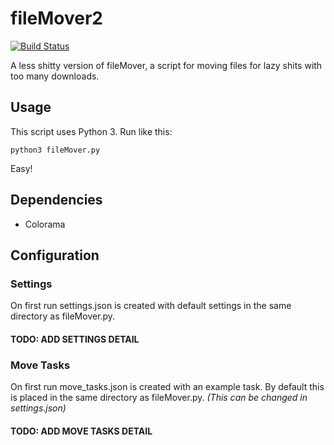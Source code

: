fileMover2
==========
[![Build Status](https://travis-ci.org/ioawnen/fileMover2.svg?branch=develop)](https://travis-ci.org/ioawnen/fileMover2)

A less shitty version of fileMover, a script for moving files for lazy shits with too many downloads.


## Usage
This script uses Python 3. Run like this:

```
python3 fileMover.py
```
Easy!

## Dependencies
- Colorama

## Configuration
### Settings
On first run settings.json is created with default settings in the same directory as fileMover.py.
#### TODO: ADD SETTINGS DETAIL

### Move Tasks
On first run move_tasks.json is created with an example task. By default this is placed in the same directory as fileMover.py. 
*(This can be changed in settings.json)*
#### TODO: ADD MOVE TASKS DETAIL
